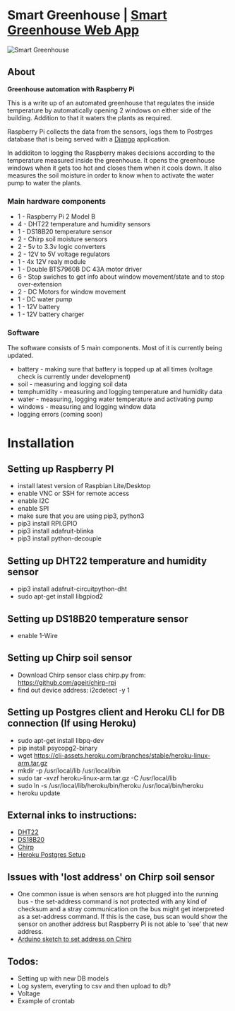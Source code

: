# Smart Greenhouse | [Smart Greenhouse Web App](https://github.com/case112/smart-greenhouse-web "GitHub Link") 

![Smart Greenhouse](https://ann-static.s3.amazonaws.com/media/uploads/2020/04/12/greenhouse.jpg)

## About

**Greenhouse automation with Raspberry Pi**

This is a write up of an automated greenhouse that regulates the inside temperature by automatically opening 2 windows on either side of the building. Addition to that it waters the plants as required. 

Raspberry Pi collects the data from the sensors, logs them to Postrges database that is being served with a [Django](https://github.com/case112/smart-greenhouse-web "GitHub Link")  application.

In addiditon to logging the Raspberry makes decisions according to the temperature measured inside the greenhouse. It opens the greenhouse windows when it gets too hot and closes them when it cools down. It also measures the soil moisture in order to know when to activate the water pump to water the plants.

### Main hardware components
- 1 - Raspberry Pi 2 Model B
- 4 - DHT22 temperature and humidity sensors
- 1 - DS18B20 temperature sensor
- 2 - Chirp soil moisture sensors
- 2 - 5v to 3.3v logic converters
- 2 - 12V to 5V voltage regulators
- 1 - 4x 12V realy module
- 1 - Double BTS7960B DC 43A motor driver
- 6 - Stop swiches to get info about window movement/state and to stop over-extension
- 2 - DC Motors for window movement
- 1 - DC water pump
- 1 - 12V battery
- 1 - 12V battery charger

### Software

The software consists of 5 main components. Most of it is currently being updated.
- battery - making sure that battery is topped up at all times (voltage check is currently under development)
- soil - measuring and logging soil data
- temphumidity - measuring and logging temperature and humidity data
- water - measuring, logging water temperature and activating pump
- windows - measuring and logging window data
- logging errors (coming soon)



# Installation

## Setting up Raspberry PI
- install latest version of Raspbian Lite/Desktop
- enable VNC or SSH for remote access
- enable I2C
- enable SPI
- make sure that you are using pip3, python3
- pip3 install RPI.GPIO
- pip3 install adafruit-blinka
- pip3 install python-decouple

## Setting up DHT22 temperature and humidity sensor
- pip3 install adafruit-circuitpython-dht
- sudo apt-get install libgpiod2

## Setting up DS18B20 temperature sensor
- enable 1-Wire

## Setting up Chirp soil sensor
- Download Chirp sensor class chirp.py from: https://github.com/ageir/chirp-rpi
- find out device address: i2cdetect -y 1

## Setting up Postgres client and Heroku CLI for DB connection (If using Heroku)
- sudo apt-get install libpq-dev
- pip install psycopg2-binary
- wget https://cli-assets.heroku.com/branches/stable/heroku-linux-arm.tar.gz
- mkdir -p /usr/local/lib /usr/local/bin
- sudo tar -xvzf heroku-linux-arm.tar.gz -C /usr/local/lib
- sudo ln -s /usr/local/lib/heroku/bin/heroku /usr/local/bin/heroku
- heroku update

## External inks to instructions:
- [DHT22](https://learn.adafruit.com/circuitpython-on-raspberrypi-linux/installing-circuitpython-on-raspberry-pi "Link")
- [DS18B20](https://www.circuitbasics.com/raspberry-pi-ds18b20-temperature-sensor-tutorial/ "Link")
- [Chirp](https://github.com/ageir/chirp-rpi "Link")
- [Heroku Postgres Setup](https://github.com/EverWinter23/postgres-heroku "Link")

## Issues with 'lost address' on Chirp soil sensor
- One common issue is when sensors are hot plugged into the running bus -
the set-address command is not protected with any kind of
checksum and a stray communication on the bus might get interpreted as a
set-address command. If this is the case, bus scan would show the sensor
on another address but Raspberry Pi is not able to 'see' that new address.
- [Arduino sketch to set address on Chirp](https://gist.github.com/Miceuz/3f40a1614c749e04796a "Link")

## Todos:
- Setting up with new DB models
- Log system, everyting to csv and then upload to db?
- Voltage
- Example of crontab